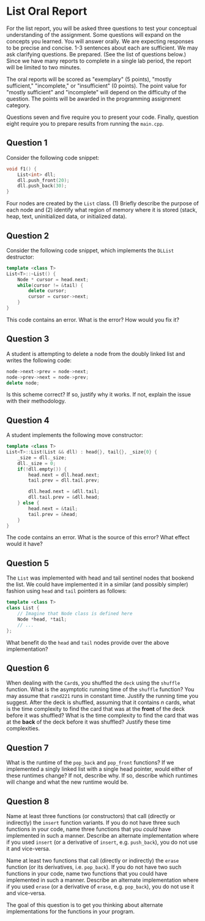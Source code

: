 List Oral Report
================

For the list report, you will be asked three questions to test your conceptual understanding of the assignment. Some questions will expand on the concepts you learned. You will answer orally. We are expecting responses to be precise and concise. 1-3 sentences about each are sufficient. We may ask clarifying questions. Be prepared. (See the list of questions below.) Since we have many reports to complete in a single lab period, the report will be limited to two minutes.

The oral reports will be scored as "exemplary" (5 points), "mostly sufficient," "incomplete," or "insufficient" (0 points). The point value for "mostly sufficient" and "incomplete" will depend on the difficulty of the question. The points will be awarded in the programming assignment category.

Questions seven and five require you to present your code. Finally, question eight require you to prepare results from running the `main.cpp`.

Question 1
----------

Consider the following code snippet:

```c++
void f1() {
    List<int> dll;
    dll.push_front(20);
    dll.push_back(30);
}
```

Four nodes are created by the `List` class. (1) Briefly describe the purpose of each node and (2) identify what region of memory where it is stored (stack, heap, text, uninitialized data, or initialized data).

Question 2
----------

Consider the following code snippet, which implements the `DLList` destructor:

```c++
template <class T>
List<T>::~List() { 
    Node * cursor = head.next;
    while(cursor != &tail) {
        delete cursor;
        cursor = cursor->next;
    }
}
```

This code contains an error. What is the error? How would you fix it?

Question 3
----------

A student is attempting to delete a node from the doubly linked list and writes the following code:

```c++
node->next->prev = node->next;
node->prev->next = node->prev;
delete node;
```
Is this scheme correct? If so, justify why it works. If not, explain the issue with their methodology.

Question 4
----------

A student implements the following move constructor:

```c++
template <class T>
List<T>::List(List && dll) : head{}, tail{}, _size{0} {
    _size = dll._size;
    dll._size = 0;
    if(!dll.empty()) {
        head.next = dll.head.next;
        tail.prev = dll.tail.prev;

        dll.head.next = &dll.tail;
        dll.tail.prev = &dll.head;
    } else {
        head.next = &tail;
        tail.prev = &head;
    }
}
```

The code contains an error. What is the source of this error? What effect would it have?

Question 5
----------

The `List` was implemented with head and tail sentinel nodes that bookend the list. We could have implemented it in a similar (and possibly simpler) fashion using `head` and `tail` pointers as follows:

```c++
template <class T>
class List {
    // Imagine that Node class is defined here
    Node *head, *tail;
    // ...
};
```

What benefit do the `head` and `tail` nodes provide over the above implementation?

Question 6
----------

When dealing with the `Card`s, you shuffled the `deck` using the `shuffle` function. What is the asymptotic running time of the `shuffle` function? You may assume that `rand221` runs in constant time. Justify the running time you suggest. After the deck is shuffled, assuming that it contains *n* cards, what is the time complexity to find the card that was at the **front** of the deck before it was shuffled? What is the time complexity to find the card that was at the **back** of the deck before it was shuffled? Justify these time complexities.

Question 7
----------

What is the runtime of the `pop_back` and `pop_front` functions? If we implemented a singly linked list with a single head pointer, would either of these runtimes change? If not, describe why. If so, describe which runtimes will change and what the new runtime would be.

Question 8
----------

Name at least three functions (or constructors) that call (directly or indirectly) the `insert` function variants. If you do not have three such functions in your code, name three functions that you *could* have implemented in such a manner. Describe an alternate implementation where if you used `insert` (or a derivative of `insert`, e.g. `push_back`), you do not use it and vice-versa.

Name at least two functions that call (directly or indirectly) the `erase` function (or its derivatives, i.e. `pop_back`). If you do not have two such functions in your code, name two functions that you could have implemented in such a manner. Describe an alternate implementation where if you used `erase` (or a derivative of `erase`, e.g. `pop_back`), you do not use it and vice-versa.

The goal of this question is to get you thinking about alternate implementations for the functions in your program.
